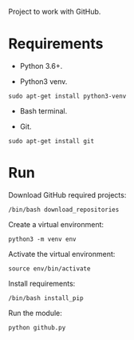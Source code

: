 Project to work with GitHub.

# Requirements

- Python 3.6+.

- Python3 venv.

~~~
sudo apt-get install python3-venv
~~~

- Bash terminal.

- Git.

~~~
sudo apt-get install git
~~~

# Run

Download GitHub required projects:

~~~
/bin/bash download_repositories
~~~

Create a virtual environment:

~~~
python3 -m venv env
~~~

Activate the virtual environment:

~~~
source env/bin/activate
~~~

Install requirements:

~~~
/bin/bash install_pip
~~~

Run the module:

~~~
python github.py
~~~

